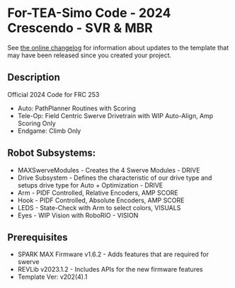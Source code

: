# For-TEA-Simo Code - 2024 Crescendo - SVR & MBR
See [the online changelog](https://github.com/REVrobotics/MAXSwerve-Java-Template/blob/main/CHANGELOG.md) for information about updates to the template that may have been released since you created your project.

## Description
Official 2024 Code for FRC 253

- Auto: PathPlanner Routines with Scoring
- Tele-Op: Field Centric Swerve Drivetrain with WIP Auto-Align, Amp Scoring Only
- Endgame: Climb Only

## Robot Subsystems:
* MAXSwerveModules - Creates the 4 Swerve Modules - DRIVE
* Drive Subsystem - Defines the characteristic of our drive type and setups drive type for Auto + Optimization - DRIVE
* Arm - PIDF Controlled, Relative Encoders, AMP SCORE
* Hook - PIDF Controlled, Absolute Encoders, AMP SCORE
* LEDS - State-Check with Arm to select colors, VISUALS
* Eyes - WIP Vision with RoboRIO - VISION

## Prerequisites
* SPARK MAX Firmware v1.6.2 - Adds features that are required for swerve
* REVLib v2023.1.2 - Includes APIs for the new firmware features
* Template Ver: v202(4).1
